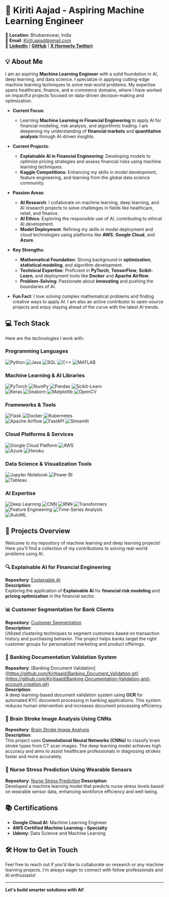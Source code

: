 # 🌟 **Kiriti Aajad - Aspiring Machine Learning Engineer**  
📍 **Location**: Bhubaneswar, India  
📧 **Email**: Kiriti.aajad@gmail.com   
🔗 **[LinkedIn](https://www.linkedin.com/in/kiriti-aajad-7894101aa/)** | **[GitHub](https://github.com/Kiritiaajd)** | **[X (formerly Twitter)](https://x.com/kiriti_aajad)**  

## 💡 **About Me**  
I am an aspiring **Machine Learning Engineer** with a solid foundation in AI, deep learning, and data science. I specialize in applying cutting-edge machine learning techniques to solve real-world problems. My expertise spans healthcare, finance, and e-commerce domains, where I have worked on impactful projects focused on data-driven decision-making and optimization. 

- **Current Focus**:  
   - Learning **Machine Learning in Financial Engineering** to apply AI for financial modeling, risk analysis, and algorithmic trading. I am deepening my understanding of **financial markets** and **quantitative analysis** through AI-driven insights.

- **Current Projects**:  
   - **Explainable AI in Financial Engineering**: Developing models to optimize pricing strategies and assess financial risks using machine learning techniques.  
   - **Kaggle Competitions**: Enhancing my skills in model development, feature engineering, and learning from the global data science community.

- **Passion Areas**:  
   - **AI Research**: I collaborate on machine learning, deep learning, and AI research projects to solve challenges in fields like healthcare, retail, and finance.  
   - **AI Ethics**: Exploring the responsible use of AI, contributing to ethical AI development.  
   - **Model Deployment**: Refining my skills in model deployment and cloud technologies using platforms like **AWS**, **Google Cloud**, and **Azure**.

- **Key Strengths**:  
   - **Mathematical Foundation**: Strong background in **optimization**, **statistical modeling**, and algorithm development.  
   - **Technical Expertise**: Proficient in **PyTorch**, **TensorFlow**, **Scikit-Learn**, and deployment tools like **Docker** and **Apache Airflow**.  
   - **Problem-Solving**: Passionate about **innovating** and pushing the boundaries of AI.

- **Fun Fact**: I love solving complex mathematical problems and finding creative ways to apply AI. I am also an active contributor to open-source projects and enjoy staying ahead of the curve with the latest AI trends.

## 💻 **Tech Stack**  
Here are the technologies I work with:

### **Programming Languages**  
![Python](https://img.shields.io/badge/python-%2314354C.svg?style=for-the-badge&logo=python&logoColor=white) ![Java](https://img.shields.io/badge/java-%23ED8B00.svg?style=for-the-badge&logo=openjdk&logoColor=white) ![SQL](https://img.shields.io/badge/SQL-%2300707F.svg?style=for-the-badge&logo=postgresql&logoColor=white) ![C++](https://img.shields.io/badge/C++-%2300599C.svg?style=for-the-badge&logo=cplusplus&logoColor=white) ![MATLAB](https://img.shields.io/badge/MATLAB-%23E20000.svg?style=for-the-badge&logo=matlab&logoColor=white)

### **Machine Learning & AI Libraries**  
![PyTorch](https://img.shields.io/badge/PyTorch-%23EE4C2C.svg?style=for-the-badge&logo=PyTorch&logoColor=white) ![NumPy](https://img.shields.io/badge/numpy-%23013243.svg?style=for-the-badge&logo=numpy&logoColor=white) ![Pandas](https://img.shields.io/badge/pandas-%23150458.svg?style=for-the-badge&logo=pandas&logoColor=white) ![Scikit-Learn](https://img.shields.io/badge/scikit--learn-%23F7931E.svg?style=for-the-badge&logo=scikit-learn&logoColor=white)  
![Keras](https://img.shields.io/badge/Keras-%23D00000.svg?style=for-the-badge&logo=Keras&logoColor=white) ![Seaborn](https://img.shields.io/badge/Seaborn-%23000000.svg?style=for-the-badge&logo=seaborn&logoColor=white) ![Matplotlib](https://img.shields.io/badge/Matplotlib-%23E6E6E6.svg?style=for-the-badge&logo=matplotlib&logoColor=black) ![OpenCV](https://img.shields.io/badge/OpenCV-%23EE4C2C.svg?style=for-the-badge&logo=opencv&logoColor=white)

### **Frameworks & Tools**  
![Flask](https://img.shields.io/badge/Flask-%23000000.svg?style=for-the-badge&logo=flask&logoColor=white) ![Docker](https://img.shields.io/badge/Docker-%232496ED.svg?style=for-the-badge&logo=docker&logoColor=white) ![Kubernetes](https://img.shields.io/badge/Kubernetes-%233C8739.svg?style=for-the-badge&logo=kubernetes&logoColor=white)  
![Apache Airflow](https://img.shields.io/badge/Apache%20Airflow-%23696969.svg?style=for-the-badge&logo=apache-airflow&logoColor=white) ![FastAPI](https://img.shields.io/badge/FastAPI-%23FF5C5C.svg?style=for-the-badge&logo=fastapi&logoColor=white) ![Streamlit](https://img.shields.io/badge/Streamlit-%233AB0A7.svg?style=for-the-badge&logo=streamlit&logoColor=white)

### **Cloud Platforms & Services**  
![Google Cloud Platform](https://img.shields.io/badge/Google%20Cloud-%23FFCC00.svg?style=for-the-badge&logo=googlecloud&logoColor=white) ![AWS](https://img.shields.io/badge/AWS-%23FF9900.svg?style=for-the-badge&logo=amazonaws&logoColor=white)  
![Azure](https://img.shields.io/badge/Azure-%23007FFF.svg?style=for-the-badge&logo=microsoftazure&logoColor=white) ![Heroku](https://img.shields.io/badge/Heroku-%23C8C8C8.svg?style=for-the-badge&logo=heroku&logoColor=white)

### **Data Science & Visualization Tools**  
![Jupyter Notebook](https://img.shields.io/badge/Jupyter%20Notebook-%23F37626.svg?style=for-the-badge&logo=jupyter&logoColor=white) ![Power BI](https://img.shields.io/badge/Power%20BI-%23007A8A.svg?style=for-the-badge&logo=powerbi&logoColor=white)  
![Tableau](https://img.shields.io/badge/Tableau-%23E97627.svg?style=for-the-badge&logo=tableau&logoColor=white)

### **AI Expertise**  
![Deep Learning](https://img.shields.io/badge/Deep%20Learning-%23378E3D.svg?style=for-the-badge&logo=tensorflow&logoColor=white) ![CNN](https://img.shields.io/badge/CNN-%23000C39.svg?style=for-the-badge&logo=tensorflow&logoColor=white) ![RNN](https://img.shields.io/badge/RNN-%23000000.svg?style=for-the-badge&logo=python&logoColor=white) ![Transformers](https://img.shields.io/badge/Transformers-%23FF6F00.svg?style=for-the-badge&logo=transformers&logoColor=white)  
![Feature Engineering](https://img.shields.io/badge/Feature%20Engineering-%23D50000.svg?style=for-the-badge&logo=python&logoColor=white) ![Time-Series Analysis](https://img.shields.io/badge/Time--Series%20Analysis-%23FF6F00.svg?style=for-the-badge&logo=python&logoColor=white)  
![AutoML](https://img.shields.io/badge/AutoML-%23FFB11C.svg?style=for-the-badge&logo=automl&logoColor=white)  

## 📂 **Projects Overview**

Welcome to my repository of machine learning and deep learning projects! Here you'll find a collection of my contributions to solving real-world problems using AI.

### 🔍 **Explainable AI for Financial Engineering**  
**Repository**: [Explainable AI](https://github.com/Kiritiaajd/Credit_risk_analysis_with_ExplainableAI.git)  
**Description**:  
Exploring the application of **Explainable AI** for **financial risk modeling** and **pricing optimization** in the financial sector.

### 📊 **Customer Segmentation for Bank Clients**  
**Repository**: [Customer Segmentation](https://github.com/Kiritiaajd/Customer-Segmentation-for-Banking-Clients.git)  
**Description**:  
Utilized clustering techniques to segment customers based on transaction history and purchasing behavior. The project helps banks target the right customer groups for personalized marketing and product offerings.

### 📄 **Banking Documentation Validation System**  
**Repository**: [Banking Document Validation]([https://github.com/Kiritiaajd/Banking_Document_Validation.git](https://github.com/Kiritiaajd/Banking-Documentation-Validation-and-account-creation.git)  
**Description**:  
A deep learning-based document validation system using **OCR** for automated KYC document processing in banking applications. This system reduces human intervention and increases document processing efficiency.

### 🧠 **Brain Stroke Image Analysis Using CNNs**  
**Repository**: [Brain Stroke Image Analysis](https://github.com/Kiritiaajd/Brain_Stroke_Image_Analysis.git)  
**Description**:  
This project uses **Convolutional Neural Networks (CNNs)** to classify brain stroke types from CT scan images. The deep learning model achieves high accuracy and aims to assist healthcare professionals in diagnosing strokes faster and more accurately.

### 🏥 **Nurse Stress Prediction Using Wearable Sensors**  
**Repository**: [Nurse Stress Prediction]([https://github.com/Kiritiaajd/Nurse_Stress_Prediction.git](https://github.com/Kiritiaajd/Hospital-Employee-Stress-Prediction-Using-Wearable-Sensors.git))  
**Description**:  
Developed a machine learning model that predicts nurse stress levels based on wearable sensor data, enhancing workforce efficiency and well-being.


## 📚 **Certifications**
- **Google Cloud AI**: Machine Learning Engineer  
- **AWS Certified Machine Learning – Specialty**  
- **Udemy**: Data Science and Machine Learning

## 🛠 **How to Get in Touch**  
Feel free to reach out if you'd like to collaborate on research or any machine learning projects. I'm always eager to connect with fellow professionals and AI enthusiasts!

---

**Let's build smarter solutions with AI!**
